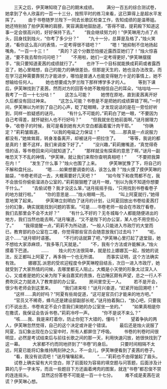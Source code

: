 　　三天之后，伊芙琳知晓了自己的期末成绩。
　　满分一百五的综合测试卷，她拿到了令人欣喜的一百一十三分，按照平时的练习来看，这已算得上是超水平发挥了。
　　由于书卷随罗兰陛下一同去长歌区检查工作，告知成绩的是温蒂姐。她还特别拍了拍伊芙琳的肩膀，笑容满面地鼓励道，“答得不错，提莉殿下知道这事一定会很高兴的，好好保持下去。”
　　“我会继续努力的！”伊芙琳用力点了点头，回身找到烛火，“你考了多少分？”
　　“九十一分，总算是及格了，”烛火笑道，“看你这么高兴的表情，一定考得很不错吧？”
　　“嗯！”她抑制不住地扬起嘴角，“一百一十三！”
　　“真的？这个分数恐怕接近露西亚她们了！”烛火惊喜道，“要不我去帮你问问吧？”
　　“不用啦，她们一定考得更好，”伊芙琳摆摆手，“我只要知道麦茜的成绩就行了。”
　　也许下一个目标就能换成莉莉或者露西亚了，她心里暗想，自己的能力的确很差劲，但那是天生的，她也没办法改变。而在学习这种需要靠努力才能进步，哪怕是普通人也能变得魅力十足的事情上，她不想输给任何人。
　　她也想要成为罗兰陛下那样博学多才的人。
　　等到下课后，伊芙琳找到了麦茜，然而对方的回答令她不敢相信自己的耳朵，“咕咕咕——我考了一百一十七分咕！”
　　这怎么可能？
　　她愣在原地，直到麦茜离开好久后都没有回过神来。
　　“这怎么可能？书卷是不是把她的成绩算错了啊。”一时间，伊芙琳以为听到了自己的心声，眨了眨眼睛，才发现说话的是在一旁恰好听到，同样一脸疑惑的谜月。
　　“有什么不可能的，”莉莉白了她一眼，“不要因为自己考得差，就怀疑别人也不行好吗？”
　　“但我就坐在她前面啊，”谜月据理力争，“收卷子的时候，我可是看到她有大片空白都画着蜜汁肉干耶。”
　　“你确定？”莉莉皱眉道。
　　“以我的电磁之力保证！”
　　“哈……那真是一点说服力都没有，”她耸耸肩，转身准备离开，却被谜月一把拉住了。
　　“等等，我说的都是真的！要不这样，我们来调查下好了。”
　　“没兴趣，”莉莉撇嘴道，“真觉得奇怪的话，等书卷回来问问就知道了。”
　　“那样就没有探索的意思了啊，”谜月一副唯恐天下不乱的神情，“伊芙琳，就让我们来帮你查明真相吧！”
　　“不要把我算在内！”
　　“发生了什么事？”烛火也围了上来。
　　伊芙琳犹豫了下，将自己的不解和盘托出。
　　“嗯……如果想要调查的话，该怎么做？”烛火摸了摸伊芙琳的脑袋，“书卷老师这一去，大概需要好几天吧？”
　　“如今陛下和夜莺都不在，我不会放任你偷偷溜进办公室的，”莉莉狠狠瞪了谜月一眼，“别以为我不知道你想要干什么。”
　　“去偷试卷？我才没这么笨，”谜月摇摇手指，“只用找到书卷看卷子的地方就行啦。”
　　“你的意思是……”烛火眼睛一亮。
　　“叫上阿夏就行，”她得意地笑了起来。
　　伊芙琳立刻明白了谜月的计划，让阿夏回放出书卷给麦茜打分的幻象，确实就能找到问题的答案。“可是……书卷老师一般会在市政厅看卷，我们去那里会不会不太好？”
　　“有什么不好的？无冬城每个人都能随便进出的地方，我们当然也能去啊，”谜月嚷道，“又不是陛下的办公室，某人也不用空担心了。”
　　“我得提醒一点，”莉莉不为所动道，“一般人只能进入市政厅的大堂而已，教育部的办公室在二楼，你觉得那些官员会随意放我们过去吗？”
　　“呃，这个……”谜月顿时语塞。
　　“不行的话就算了吧，”伊芙琳心里打起了退堂鼓，她不想给大家添麻烦，“我多等几天就是。”
　　“不，我有个方法或许能解决，”烛火摸着下巴道。
　　……
　　烛火的方法很简单，就是拉上娜娜瓦一起，按她的说法，反正都叫上阿夏了，再多捎一个也无所谓。
　　而事实证明，这个方法确实有效。
　　娜娜瓦.派恩的受欢迎程度令伊芙琳瞠目结舌，次日一进入市政厅，她就受到了大家热情的问候，去哪里都无人阻止。大概是小天使的形象太过深入人心，又或者是她的父亲为陛下亲自嘉奖的贵族，在边陲区颇有声望，总之一行人不费吹灰之力就进入了教育部的办公室。
　　房间里空无一人。
　　若不是开会，很少有老师会到这里来。
　　“我们进来啦！”谜月兴奋道，“赶紧开始回溯吧！”
　　“这样……真的好吗？”阿夏有些局促道，“这可是官员们才能来的地方吧。”
　　“官员又不稀奇，蜂鸟还是建设部副部长呢，”谜月拍着胸口，“放心吧，只要我们不说出去，书卷肯定不会介意我们来她的办公室坐一坐的。”
　　“如果真相是你在撒谎，我保证会告诉书卷。”莉莉冷哼一声。
　　“你不是说不来么？”
　　“咳……我、我是来盯着你，防止你犯下大错的，懂吗！”
　　望着争执的两人，伊芙琳忽然觉得，自己的这个决定或许是个错误。
　　最后还是烛火说服了阿夏，当幻象出现在办公室中时，所有人都屏住了呼吸。
　　书卷的判卷时间很明显，必然是考试结束后与前往长歌之间的那一天，利用快速闪放，她很快找到了这一幕。
　　大家都不约而同地挤到了“书卷”的身后。
　　只要时间相隔不太远，阿夏已能将幻象维持两刻钟之久，不一会儿，伊芙琳便看到了麦茜的卷子。
　　“看，我没有说谎吧！”谜月嚷嚷起来。
　　“……”莉莉也不由得皱起了眉头。
　　试卷上确实留有大片空白，除了前面较为容易的填空题与问答题，后面涉及计算的几乎一字未写，而且一些题目下方还画着烤肉的图案，就连“书卷”都忍俊不禁的连连摇头。
　　显然这份答卷不可能是一百一十七分。
　　难不成是麦茜在说谎？伊芙琳心想。